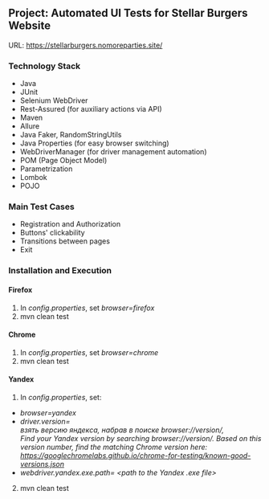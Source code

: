 ## Project: Automated UI Tests for Stellar Burgers Website
URL: https://stellarburgers.nomoreparties.site/

### Technology Stack
- Java
- JUnit
- Selenium WebDriver
- Rest-Assured (for auxiliary actions via API)
- Maven
- Allure
- Java Faker, RandomStringUtils
- Java Properties (for easy browser switching)
- WebDriverManager (for driver management automation)
- POM (Page Object Model)
- Parametrization 
- Lombok
- POJO

### Main Test Cases

- Registration and Authorization 
- Buttons' clickability
- Transitions between pages
- Exit

### Installation and Execution
#### Firefox
1) In *config.properties*, set *browser=firefox*
2) mvn clean test
#### Chrome
1) In *config.properties*, set *browser=chrome*
2) mvn clean test
#### Yandex
1) In *config.properties*, set:
- *browser=yandex* 
- *driver.version=*  
*взять версию яндекса, набрав в поиске browser://version/,  
  Find your Yandex version by searching browser://version/. Based on this version number, find the matching Chrome version here: https://googlechromelabs.github.io/chrome-for-testing/known-good-versions.json*
- *webdriver.yandex.exe.path= <path to the Yandex .exe file>*
2) mvn clean test